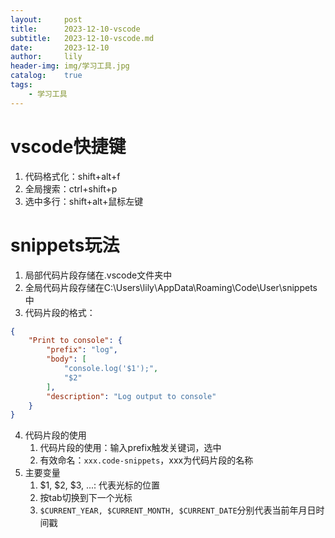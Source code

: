 ```yaml
---
layout:     post
title:      2023-12-10-vscode
subtitle:   2023-12-10-vscode.md
date:       2023-12-10
author:     lily
header-img: img/学习工具.jpg
catalog:    true
tags:
    - 学习工具
---
```


# vscode快捷键
1. 代码格式化：shift+alt+f
2. 全局搜索：ctrl+shift+p
3. 选中多行：shift+alt+鼠标左键

# snippets玩法
1. 局部代码片段存储在.vscode文件夹中
2. 全局代码片段存储在C:\Users\lily\AppData\Roaming\Code\User\snippets中
3. 代码片段的格式：
```json
{
    "Print to console": {
        "prefix": "log",
        "body": [
            "console.log('$1');",
            "$2"
        ],
        "description": "Log output to console"
    }
}
```
4. 代码片段的使用
    1. 代码片段的使用：输入prefix触发关键词，选中
    2. 有效命名：``xxx.code-snippets``，xxx为代码片段的名称
5. 主要变量
   1. $1, $2, $3, ...: 代表光标的位置
   2. 按tab切换到下一个光标
   3. ``$CURRENT_YEAR, $CURRENT_MONTH, $CURRENT_DATE``分别代表当前年月日时间戳